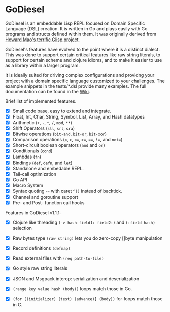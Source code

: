 # GoDiesel

GoDiesel is an embeddable Lisp REPL focused on Domain Specific Language
(DSL) creation. It is written in Go and plays easily with Go programs
and structs defined within them. It was originally derived from
[Howard Mao's terrific Glisp project](https://github.com/zhemao/glisp).

GoDiesel's features have evolved to the point where it is a distinct dialect.
This was done to support certain critical features like raw string literals,
to support for certain scheme and clojure idioms, and to make it easier
to use as a library within a larger program.

It is ideally suited for driving complex configurations and providng
your project with a domain specific language customized to your challenges.
The example snippets in the tests/*.dsl provide many examples.
The full documentation can be found in the [Wiki](https://github.com/glycerine/godiesel/wiki).

Brief list of implemented features.

 * [x] Small code base, easy to extend and integrate.
 * [x] Float, Int, Char, String, Symbol, List, Array, and Hash datatypes
 * [x] Arithmetic (`+`, `-`, `*`, `/`, `mod`, `**`)
 * [x] Shift Operators (`sll`, `srl`, `sra`)
 * [x] Bitwise operations (`bit-and`, `bit-or`, `bit-xor`)
 * [x] Comparison operations (`<`, `>`, `<=`, `>=`, `==`, `!=`, and `not=`)
 * [x] Short-circuit boolean operators (`and` and `or`)
 * [x] Conditionals (`cond`)
 * [x] Lambdas (`fn`)
 * [x] Bindings (`def`, `defn`, and `let`)
 * [x] Standalone and embedable REPL.
 * [x] Tail-call optimization
 * [x] Go API
 * [x] Macro System
 * [x] Syntax quoting -- with caret `^()` instead of backtick.
 * [x] Channel and goroutine support
 * [x] Pre- and Post- function call hooks

Features in GoDiesel v1.1.1:

 * [x] Clojure like threading `(-> hash field1: field2:)` and `(:field hash)` selection
 * [x] Raw bytes type `(raw string)` lets you do zero-copy []byte manipulation
 * [x] Record definitions `(defmap)`
 * [x] Read external files with `(req path-to-file)`
 * [x] Go style raw string literals
 * [x] JSON and Msgpack interop: serialization and deserialization
 * [x] `(range key value hash (body))` loops match those in Go.
 * [x] `(for [(initializer) (test) (advance)] (body))` for-loops match those in C.
 